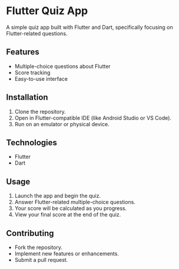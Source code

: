 # Flutter Quiz App

A simple quiz app built with Flutter and Dart, specifically focusing on Flutter-related questions.

## Features

- Multiple-choice questions about Flutter
- Score tracking
- Easy-to-use interface


## Installation

1. Clone the repository.
2. Open in Flutter-compatible IDE (like Android Studio or VS Code).
3. Run on an emulator or physical device.

## Technologies

- Flutter
- Dart

## Usage

1. Launch the app and begin the quiz.
2. Answer Flutter-related multiple-choice questions.
3. Your score will be calculated as you progress.
4. View your final score at the end of the quiz.

## Contributing

- Fork the repository.
- Implement new features or enhancements.
- Submit a pull request.


